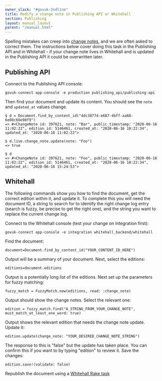 ```yaml
---
owner_slack: "#govuk-2ndline"
title: Modify a change note in Publishing API or Whitehall
section: Publishing
layout: manual_layout
parent: "/manual.html"
---
```


Spelling mistakes can creep into [change notes](https://www.gov.uk/guidance/content-design/writing-for-gov-uk#change-notes), and we are often asked to correct them. The instructions below cover doing this task in the Publishing API and in Whitehall - if your change note lives in Whitehall and is updated in the Publishing API it could be overwritten later.

## Publishing API

Connect to the Publishing API console:

```
govuk-connect app-console -e production publishing_api/publishing-api
```

Then find your document and update its content. You should see the
`note` and `updated_at` values change.

```
$ d = Document.find_by_content_id("4dc38774-e687-4bff-aa68-6e08c66e98f9")
=> #<ChangeNote id: 397621, note: "Bar", public_timestamp: "2020-06-16 11:02:22", edition_id: 5146461, created_at: "2020-06-16 10:22:34", updated_at: "2020-06-16 11:02:22">

$ d.live.change_note.update(note: "Foo")
=> true

$ d
=> #<ChangeNote id: 397621, note: "Foo", public_timestamp: "2020-06-16 11:02:22", edition_id: 5146461, created_at: "2020-06-16 10:22:34", updated_at: "2020-06-16 15:24:53">
```

## Whitehall

The following commands show you how to find the document, get the correct edition within it, and update it. To complete this you will need the document ID, a string to search for to identify the right change log entry (search is fuzzy, be precise to get the right one), and the string you want to replace the current change log.

Connect to the Whitehall console (test your change on Integration first):

```
govuk-connect app-console -e integration whitehall_backend/whitehall
```

Find the document:

```
document=Document.find_by_content_id("YOUR_CONTENT_ID_HERE")
```

Output will be a summary of your document. Next, select the editions:

```
editions=document.editions
```

Output is a potentially long list of the editions. Next set up the parameters for fuzzy matching:

```
fuzzy_match = FuzzyMatch.new(editions, read: :change_note)
```

Output should show the change notes. Select the relevant one:

```
edition = fuzzy_match.find("A_STRING_FROM_YOUR_CHANGE_NOTE", must_match_at_least_one_word: true)
```

Output shows the relevant edition that needs the change note update. Update it:

```
edition.update(change_note: "YOUR_DESIRED_CHANGE_NOTE_STRING")
```

The response to this is "false" but the update has taken place. You can confirm this if you want to by typing "edition" to review it. Save the changes:

```
edition.save!(validate: false)
```

Republish the document using a [Whitehall Rake task](https://docs.publishing.service.gov.uk/manual/republishing-content.html)
